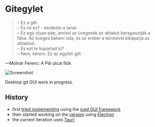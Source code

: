 # Gitegylet

>– Ez a gitt.  
>– És mi ez? - kérdezte a tanár.  
>– Ez egy olyan pép, amivel az üvegesek az ablakot beragasztják a fába. Az üveges bekeni oda, és az ember a körmével kikaparja az ablakból.  
>– És ezt te kapartad ki?  
>– Nem, kérem. Ez az egyleti gitt.  

—Molnár Ferenc: A Pál utcai fiúk

![Screenshot](https://user-images.githubusercontent.com/6322484/180471182-545f72b1-3beb-4a3e-8dd8-74a18af91afe.png)

Desktop git GUI work in progress.

## History

* first [tried implementing](https://github.com/valerauko/gitegylet-iced) using the [iced GUI framework](https://iced.rs/)
* then started working on the [version](https://github.com/valerauko/gitegylet-electron) using [Electron](https://www.electronjs.org/) 
* the current iteration uses [Tauri](https://tauri.app/)
